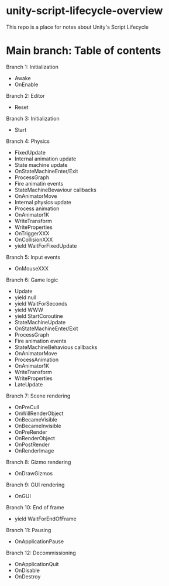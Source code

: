# unity-script-lifecycle-overview
This repo is a place for notes about Unity's Script Lifecycle

# Main branch: Table of contents
Branch 1: Initialization 
- Awake
- OnEnable 

Branch 2: Editor
- Reset

Branch 3: Initialization
- Start

Branch 4: Physics
- FixedUpdate
- Internal animation update
- State machine update
- OnStateMachineEnter/Exit
- ProcessGraph
- Fire animatin events
- StateMachineBevaviour callbacks
- OnAnimatorMove
- Internal physics update
- Process animation
- OnAnimator1K
- WriteTransform
- WriteProperties
- OnTriggerXXX
- OnCollisionXXX
- yield WaitForFixedUpdate

Branch 5: Input events
- OnMouseXXX

Branch 6: Game logic
- Update
- yield null
- yield WaitForSeconds
- yield WWW
- yield StartCoroutine
- StateMachineUpdate
- OnStateMachineEnter/Exit
- ProcessGraph
- Fire animation events
- StateMachineBehavious callbacks
- OnAnimatorMove
- ProcessAnimation
- OnAnimator1K
- WriteTransform
- WriteProperties
- LateUpdate

Branch 7: Scene rendering
- OnPreCull
- OnWillRenderObject
- OnBecameVisible
- OnBecameInvisible
- OnPreRender
- OnRenderObject
- OnPostRender
- OnRenderImage

Branch 8: Gizmo rendering
- OnDrawGizmos

Branch 9: GUI rendering
- OnGUI

Branch 10: End of frame
- yield WaitForEndOfFrame

Branch 11: Pausing
- OnApplicationPause

Branch 12: Decommissioning
- OnApplicationQuit
- OnDisable
- OnDestroy

